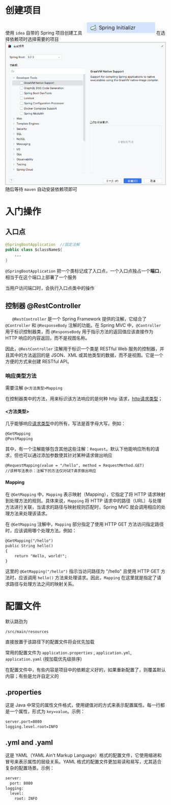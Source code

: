 # 创建项目
使用 `idea` 自带的 Spring 项目创建工具
![项目创建工具](assets/Pasted%20image%2020240229224140.png)
在选择依赖项时选择需要的项目
![依赖项选择](assets/Pasted%20image%2020240229224302.png)
随后等待 `maven` 自动安装依赖项即可

# 入门操作
## 入口点
```java
@SpringBootApplication  //固定注解
public class $className${
	...
}
```
`@SpringBootApplication` 把一个类标记成了入口点，一个入口点独占一个**端口**，相当于在这个端口上部署了一个服务

当用户访问端口时，会执行入口点类中的操作

## 控制器 @RestController
`   @RestController` 是一个 Spring Framework 提供的注解，它结合了 `@Controller` 和 `@ResponseBody` 注解的功能。在 Spring MVC 中，`@Controller` 用于标识控制器类，而 `@ResponseBody` 用于指示方法的返回值应该直接作为 HTTP 响应的内容返回，而不是视图名称。

因此，`@RestController` 注解用于标识一个类是 RESTful Web 服务的控制器，并且其中的方法返回的是 JSON、XML 或其他类型的数据，而不是视图。它是一个方便的方式来创建 RESTful API。

### 响应类型方法

需要注解 `@<方法类型>Mapping`

在控制器类中的方法，用来标识该方法响应的是何种 http 请求，[http请求类型](../../网络/http/请求类型.md)；

#### <方法类型>
几乎能够响应[请求类型](../../网络/http/请求类型.md)中的所有，写法是首字母大写。例如：
```
@GetMapping
@PostMapping
```

其中，有一个注解能够包含其他这些注解：`Request`。默认下他能响应所有的请求，但也可以通过添加参数使其针对某种请求做出响应

```
@RequestMapping(value = "/hello", method = RequestMethod.GET)
//该种写法表示：注解下的方法仅对GET请求做出响应
```

#### Mapping
在 `@GetMapping` 中，`Mapping` 表示映射（Mapping），它指定了将 HTTP 请求映射到处理方法的规则。具体来说，`Mapping` 将 HTTP 请求中的路径（URL）与处理方法进行关联，当请求的路径与映射规则匹配时，Spring MVC 就会调用相应的处理方法来处理该请求。

在 `@GetMapping` 注解中，`Mapping` 部分指定了使用 HTTP GET 方法访问指定路径时，应该调用哪个处理方法。例如：


```
@GetMapping("/hello") 
public String hello() 
{     
	return "Hello, world!"; 
}
```

这里的 `@GetMapping("/hello")` 指示当访问路径为 "/hello" 且使用 HTTP GET 方法时，应该调用 `hello()` 方法来处理请求。因此，`Mapping` 在这里就是指定了请求路径与处理方法之间的映射关系。



# 配置文件
默认路劲为
```
/src/main/resources
```

直接放置于该路径下的配置文件将会优先加载

常用的配置文件为 `application.properties` , `application.yml`, `application.yaml`  (按加载优先级排序)

在配置文件中，有些内容是项目中的依赖定义好的，如果重新配置了，则覆盖默认内容；有些是允许自定义的

## .properties
这是 Java 中常见的属性文件格式，使用键值对的方式来表示配置属性。每一行都是一个属性，形式为 `key=value`。示例：
```
server.port=8080 
logging.level.root=INFO
```

## .yml and .yaml
这是 YAML（YAML Ain't Markup Language）格式的配置文件，它使用缩进和冒号来表示属性的层级关系。YAML 格式的配置文件更加易读和易写，尤其适合复杂的配置场景。示例：
```
server:
  port: 8080
logging:
  level:
    root: INFO

```

